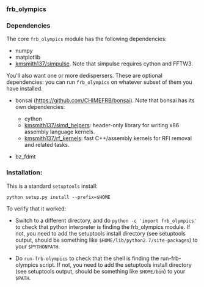 ### frb_olympics

### Dependencies

The core `frb_olympics` module has the following dependencies:

   - numpy
   - matplotlib
   - [kmsmith137/simpulse](https://github.com/kmsmith137/simpulse).  Note that simpulse requires cython and FFTW3.

You'll also want one or more dedispersers.  These are optional dependencies: you can run `frb_olympics`
on whatever subset of them you have installed.

   - bonsai (https://github.com/CHIMEFRB/bonsai).  Note that bonsai has its own dependencies:
      - cython
      - [kmsmith137/simd_helpers](https://github.com/kmsmith137/simd_helpers):
        header-only library for writing x86 assembly language kernels.
      - [kmsmith137/rf_kernels](https://github.com/kmsmith137/rf_kernels):
        fast C++/assembly kernels for RFI removal and related tasks.

   - bz_fdmt

### Installation:

This is a standard `setuptools` install:
```
python setup.py install --prefix=$HOME
```
To verify that it worked:

  - Switch to a different directory, and do `python -c 'import frb_olympics'` to check that python
    interpreter is finding the frb_olympics module.  If not, you need to add the setuptools install
    directory (see setuptools output, should be something like `$HOME/lib/python2.7/site-packages`)
    to your `$PYTHONPATH`.

  - Do `run-frb-olympics` to check that the shell is finding the run-frb-olympics script.  If not,
    you need to add the setuptools install directory (see setuptools output, should be something like
    `$HOME/bin`) to your `$PATH`.
